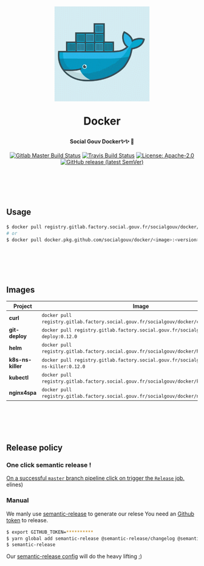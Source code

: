 <h1 align="center">
  <img src="https://github.com/SocialGouv/docker/raw/master/.github/docker.gif" width="250"/>
  <p align="center">Docker</p>
  <p align="center" style="font-size: 0.5em">Social Gouv Docker✨✨ 🐋</p>
</h1>

<p align="center">
  <a href="https://gitlab.factory.social.gouv.fr/SocialGouv/docker/pipelines"><img src="https://gitlab.factory.social.gouv.fr/SocialGouv/docker/badges/master/pipeline.svg" alt="Gitlab Master Build Status"></a>
  <a href="https://travis-ci.com/SocialGouv/docker"><img src="https://travis-ci.com/SocialGouv/docker.svg?branch=master" alt="Travis Build Status"></a>
  <a href="https://opensource.org/licenses/Apache-2.0"><img src="https://img.shields.io/badge/License-Apache--2.0-yellow.svg" alt="License: Apache-2.0"></a>
  <a href="https://github.com/SocialGouv/docker/releases "><img alt="GitHub release (latest SemVer)" src="https://img.shields.io/github/v/release/SocialGouv/docker?sort=semver"></a>
</p>

<br>
<br>
<br>
<br>

## Usage

```sh
$ docker pull registry.gitlab.factory.social.gouv.fr/socialgouv/docker/<image>:<version>
# or
$ docker pull docker.pkg.github.com/socialgouv/docker/<image>:<version>
```

<br>
<br>
<br>
<br>

## Images

| Project           | Image                                                                                      | Links                                                                                  |
| ----------------- | ------------------------------------------------------------------------------------------ | -------------------------------------------------------------------------------------- |
| **curl**          | `docker pull registry.gitlab.factory.social.gouv.fr/socialgouv/docker/curl:0.12.0`          | [![README](https://img.shields.io/badge/README--green.svg)](./curl/README.md)          |
| **git-deploy**    | `docker pull registry.gitlab.factory.social.gouv.fr/socialgouv/docker/git-deploy:0.12.0`    | [![README](https://img.shields.io/badge/README--green.svg)](./git-deploy/README.md)    |
| **helm**          | `docker pull registry.gitlab.factory.social.gouv.fr/socialgouv/docker/helm:0.12.0`          | [![README](https://img.shields.io/badge/README--green.svg)](./helm/README.md)          |
| **k8s-ns-killer** | `docker pull registry.gitlab.factory.social.gouv.fr/socialgouv/docker/k8s-ns-killer:0.12.0` | [![README](https://img.shields.io/badge/README--green.svg)](./k8s-ns-killer/README.md) |
| **kubectl**       | `docker pull registry.gitlab.factory.social.gouv.fr/socialgouv/docker/kubectl:0.12.0`       | [![README](https://img.shields.io/badge/README--green.svg)](./kubectl/README.md)       |
| **nginx4spa**       | `docker pull registry.gitlab.factory.social.gouv.fr/socialgouv/docker/nginx4spa:0.12.0`       | [![README](https://img.shields.io/badge/README--green.svg)](./nginx4spa/README.md)       |

<br>
<br>
<br>
<br>

## Release policy

### One click semantic release !

[On a successful `master` branch pipeline click on trigger the `Release` job.](https://gitlab.factory.social.gouv.fr/SocialGouv/docker/pipelines)
elines)

### Manual

We manly use [semantic-release](https://github.com/semantic-release/semantic-release) to generate our relese
You need an [Github token](https://github.com/settings/tokens/new) to release.

```sh
$ export GITHUB_TOKEN=**********
$ yarn global add semantic-release @semantic-release/changelog @semantic-release/git
$ semantic-release
```

Our [semantic-release config](./.releaserc.yml) will do the heavy lifting ;)
